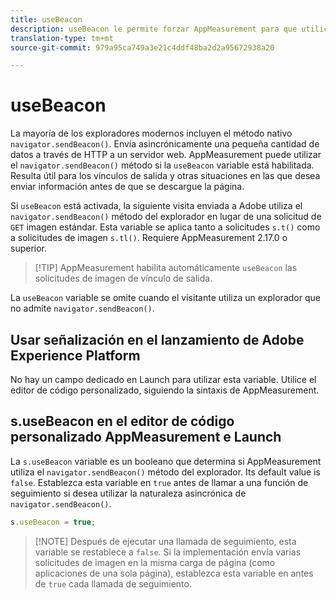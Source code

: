 ```yaml
---
title: useBeacon
description: useBeacon le permite forzar AppMeasurement para que utilice la API sendBeacon de los navegadores
translation-type: tm+mt
source-git-commit: 979a95ca749a3e21c4ddf48ba2d2a95672938a20

---
```



# useBeacon

La mayoría de los exploradores modernos incluyen el método nativo `navigator.sendBeacon()`. Envía asincrónicamente una pequeña cantidad de datos a través de HTTP a un servidor web. AppMeasurement puede utilizar el `navigator.sendBeacon()` método si la `useBeacon` variable está habilitada. Resulta útil para los vínculos de salida y otras situaciones en las que desea enviar información antes de que se descargue la página.

Si `useBeacon` está activada, la siguiente visita enviada a Adobe utiliza el `navigator.sendBeacon()` método del explorador en lugar de una solicitud de `GET` imagen estándar. Esta variable se aplica tanto a solicitudes `s.t()` como a solicitudes de imagen `s.tl()`. Requiere AppMeasurement 2.17.0 o superior.

> [!TIP] AppMeasurement habilita automáticamente `useBeacon` las solicitudes de imagen de vínculo de salida.

La `useBeacon` variable se omite cuando el visitante utiliza un explorador que no admite `navigator.sendBeacon()`.

## Usar señalización en el lanzamiento de Adobe Experience Platform

No hay un campo dedicado en Launch para utilizar esta variable. Utilice el editor de código personalizado, siguiendo la sintaxis de AppMeasurement.

## s.useBeacon en el editor de código personalizado AppMeasurement e Launch

La `s.useBeacon` variable es un booleano que determina si AppMeasurement utiliza el `navigator.sendBeacon()` método del explorador. Its default value is `false`. Establezca esta variable en `true` antes de llamar a una función de seguimiento si desea utilizar la naturaleza asincrónica de `navigator.sendBeacon()`.

```js
s.useBeacon = true;
```

> [!NOTE] Después de ejecutar una llamada de seguimiento, esta variable se restablece a `false`. Si la implementación envía varias solicitudes de imagen en la misma carga de página (como aplicaciones de una sola página), establezca esta variable en antes de `true` cada llamada de seguimiento.
